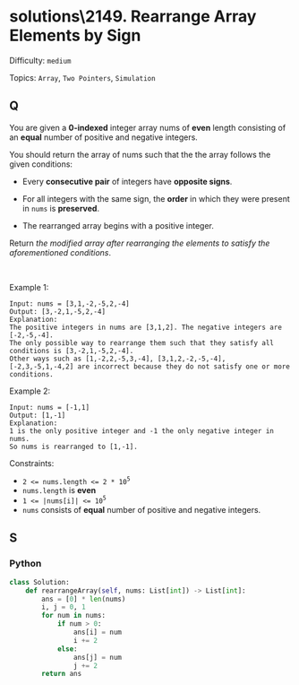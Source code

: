 # solutions\2149. Rearrange Array Elements by Sign

Difficulty: `medium`

Topics: `Array`, `Two Pointers`, `Simulation`

## Q

You are given a **0-indexed** integer array nums of **even** length consisting of an **equal** number of positive and negative integers.

You should return the array of nums such that the the array follows the given conditions:

- Every **consecutive pair** of integers have **opposite signs**.

- For all integers with the same sign, the **order** in which they were present in `nums` is **preserved**.

- The rearranged array begins with a positive integer.

Return _the modified array after rearranging the elements to satisfy the aforementioned conditions_.

<br>

Example 1:

```
Input: nums = [3,1,-2,-5,2,-4]
Output: [3,-2,1,-5,2,-4]
Explanation:
The positive integers in nums are [3,1,2]. The negative integers are [-2,-5,-4].
The only possible way to rearrange them such that they satisfy all conditions is [3,-2,1,-5,2,-4].
Other ways such as [1,-2,2,-5,3,-4], [3,1,2,-2,-5,-4], [-2,3,-5,1,-4,2] are incorrect because they do not satisfy one or more conditions.
```

Example 2:

```
Input: nums = [-1,1]
Output: [1,-1]
Explanation:
1 is the only positive integer and -1 the only negative integer in nums.
So nums is rearranged to [1,-1].
```

Constraints:

- `2 <= nums.length <= 2 * 10`<sup>`5`</sup>
- `nums.length` is **even**
- `1 <= |nums[i]| <= 10`<sup>`5`</sup>
- `nums` consists of **equal** number of positive and negative integers.

## S

### Python

```python
class Solution:
    def rearrangeArray(self, nums: List[int]) -> List[int]:
        ans = [0] * len(nums)
        i, j = 0, 1
        for num in nums:
            if num > 0:
                ans[i] = num
                i += 2
            else:
                ans[j] = num
                j += 2
        return ans
```
